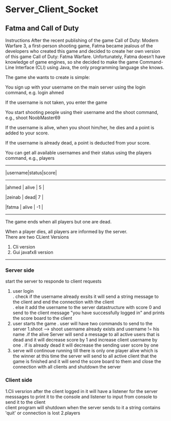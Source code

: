 # Server_Client_Socket
## Fatma and Call of Duty <br>
Instructions
After the recent publishing of the game Call of Duty: Modern Warfare 3, a first-person shooting game, Fatma became jealous of the developers who created this game and decided to create her own version of this game Call of Duty: Fatma Warfare. Unfortunately, Fatma doesn’t have knowledge of game engines, so she decided to make the game Command-Line Interface (CLI) using Java, the only programming language she knows.

The game she wants to create is simple:

You sign up with your username on the main server using the login <username> command, e.g.
login ahmed

If the username is not taken, you enter the game

You start shooting people using their username and the shoot <username> command, e.g.,
shoot NoobMaster69

If the username is alive, when you shoot him/her, he dies and a point is added to your score.

If the username is already dead, a point is deducted from your score.

You can get all available usernames and their status using the players command, e.g.,
players

---------------------------
|username|status|score|

---------------------------

|ahmed | alive | 5 |

|zeinab | dead| 7 |

|fatma | alive | -1 |

---------------------------



The game ends when all players but one are dead.

When a player dies, all players are informed by the server.  
There are two CLient Versions  
  1. Cli version
  2. Gui javafx8 version
 -------------------------------------------------
 ### Server side  
 start the server to responde to client requests  
  1. user login  
  . check if the username already exsits it will send a string message to the client and end the connection with the client  
  . else it add the username to the server datastructure with score 0 and send to the client message "you have successfully logged in" and prints the     score board to the client
  2. user starts the game
  . user will have two commands to send to the server 
    1.shoot <username> --> shoot username already exists and username != his name 
      .if the <username> alive Server will send a message to all active users that <username> is dead and it will decrease <username> score by 1 and        increase client username by one
      . if <username> is already dead it will decrease the sending user score by one
  3. serve will continoue running till there is only one player alive which is the winner at this time the server will send to all active client that   the game is finished and it will send the score board to them and close the connection with all clients and shutdown the server 
  ### Client side
  1.Cli versrion
    after the client  logged in it will have a listener for the server messsages to print it to the console and listener to input from console to         send it to the client  
    client program will shutdown when the server sends to it a string contains 'quit' or connection is lost
    2.players 
  
